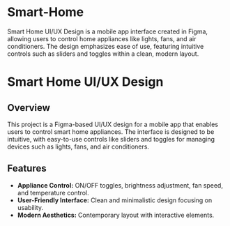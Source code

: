 # Smart-Home
Smart Home UI/UX Design is a mobile app interface created in Figma, allowing users to control home appliances like lights, fans, and air conditioners. The design emphasizes ease of use, featuring intuitive controls such as sliders and toggles within a clean, modern layout.

# Smart Home UI/UX Design

## Overview
This project is a Figma-based UI/UX design for a mobile app that enables users to control smart home appliances. The interface is designed to be intuitive, with easy-to-use controls like sliders and toggles for managing devices such as lights, fans, and air conditioners.

## Features
- **Appliance Control:** ON/OFF toggles, brightness adjustment, fan speed, and temperature control.
- **User-Friendly Interface:** Clean and minimalistic design focusing on usability.
- **Modern Aesthetics:** Contemporary layout with interactive elements.
